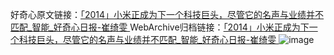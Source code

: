 好奇心原文链接：[「2014」小米正成为下一个科技巨头，尽管它的名声与业绩并不匹配_智能_好奇心日报-崔绮雯 ](https://www.qdaily.com/articles/4698.html)
WebArchive归档链接：[「2014」小米正成为下一个科技巨头，尽管它的名声与业绩并不匹配_智能_好奇心日报-崔绮雯 ](http://web.archive.org/web/20160503111821/http://www.qdaily.com:80/articles/4698.html)
![image](http://ww3.sinaimg.cn/large/007d5XDply1g3w5ox41b3j30u0by3npe)